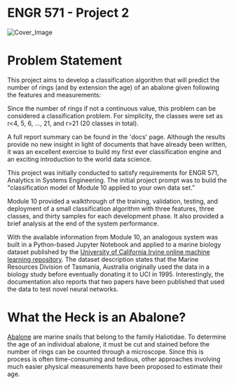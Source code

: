 # ENGR 571 - Project 2
![Cover_Image](coverimage.png "Simple Classification Engine")

# Problem Statement
This project aims to develop a classification algorithm that will predict the number of rings (and by extension the age) of an abalone given following the features and measurements:

<center><![Feature Table](featuretable.png "Feature Table")></center>

Since the number of rings if not a continuous value, this problem can be considered a classification problem. For simplicity, the classes were set as r<4, 5, 6, …, 21, and r>21 (20 classes in total).

A full report summary can be found in the 'docs' page. Although the results provide no new insight in light of documents that have already been written, it was an excellent exercise to build my first ever classification engine and an exciting introduction to the world data science.

This project was initially conducted to satisfy requirements for ENGR 571, Analytics in Systems Engineering. The initial project prompt was to build the "classification model of Module 10 applied to your own data set.” 

Module 10 provided a walkthrough of the training, validation, testing, and deployment of a small classification algorithm with three features, three classes, and thirty samples for each development phase. It also provided a brief analysis at the end of the system performance. 

With the available information from Module 10, an analogous system was built in a Python-based Jupyter Notebook and applied to a marine biology dataset published by the [University of California Irvine online machine learning repository](http://mlr.cs.umass.edu/ml/datasets/Abalone/). The dataset description states that the Marine Resources Division of Tasmania, Australia originally used the data in a biology study before eventually donating it to UCI in 1995. Interestingly, the documentation also reports that two papers have been published that used the data to test novel neural networks.


# What the Heck is an Abalone?
[Abalone](https://en.wikipedia.org/wiki/Abalone) are marine snails that belong to the family Haliotidae. To determine the age of an individual abalone, it must be cut and stained before the number of rings can be counted through a microscope. Since this is process is often time-consuming and tedious, other approaches involving much easier physical measurements have been proposed to estimate their age.
